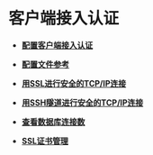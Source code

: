 # 客户端接入认证

-   **[配置客户端接入认证](配置客户端接入认证.md)**  

-   **[配置文件参考](配置文件参考.md)**  

-   **[用SSL进行安全的TCP/IP连接](用SSL进行安全的TCP-IP连接.md)**  

-   **[用SSH隧道进行安全的TCP/IP连接](用SSH隧道进行安全的TCP-IP连接.md)**  

-   **[查看数据库连接数](查看数据库连接数.md)**  

-   **[SSL证书管理](SSL证书管理.md)**  


